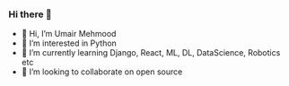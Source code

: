 ### Hi there 👋
- 👋 Hi, I’m Umair Mehmood
- 👀 I’m interested in Python
- 🌱 I’m currently learning Django, React, ML, DL, DataScience, Robotics etc
- 💞️ I’m looking to collaborate on open source



<!--
**umair313/umair313** is a ✨ _special_ ✨ repository because its `README.md` (this file) appears on your GitHub profile.

Here are some ideas to get you started:
- 📫 How to reach me at umairapi1995@gmail.com
- 🔭 I’m currently working on ...
- 🌱 I’m currently learning ...
- 👯 I’m looking to collaborate on ...
- 🤔 I’m looking for help with ...
- 💬 Ask me about ...
- 📫 How to reach me: ...
- 😄 Pronouns: ...
- ⚡ Fun fact: ...
-->
